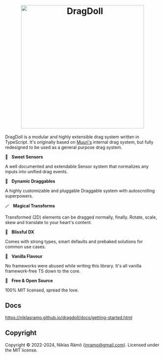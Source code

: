 <h1 align="center">
  <a id="dragdoll" href="#dragdoll" aria-hidden="true"><img src="https://niklasramo.github.io/dragdoll/dragdoll-logo.svg" alt="DragDoll" width="400" /></a>
</h1>

DragDoll is a modular and highly extensible drag system written in TypeScript. It's originally based on [Muuri's](https://github.com/haltu/muuri) internal drag system, but fully redesigned to be used as a general purpose drag system.

📡 &nbsp; **Sweet Sensors**

A well documented and extendable Sensor system that normalizes any inputs into unified drag events.

🤏 &nbsp; **Dynamic Draggables**

A highly customizable and pluggable Draggable system with autoscrolling superpowers.

🪄 &nbsp; **Magical Transforms**

Transformed (2D) elements can be dragged normally, finally. Rotate, scale, skew and translate to your heart's content.

🧘 &nbsp; **Blissful DX**

Comes with strong types, smart defaults and prebaked solutions for common use cases.

🍦 &nbsp; **Vanilla Flavour**

No frameworks were abused while writing this library. It's all vanilla framework-free TS down to the core.

💝 &nbsp; **Free & Open Source**

100% MIT licensed, spread the love.

## Docs

https://niklasramo.github.io/dragdoll/docs/getting-started.html

## Copyright

Copyright © 2022-2024, Niklas Rämö (inramo@gmail.com). Licensed under the MIT license.
